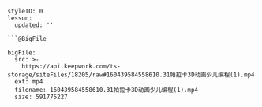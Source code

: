 ```@Lesson
styleID: 0
lesson:
  updated: ''

```



```
```@BigFile

bigFile:
  src: >-
    https://api.keepwork.com/ts-storage/siteFiles/18205/raw#160439584558610.31帕拉卡3D动画少儿编程(1).mp4
  ext: mp4
  filename: 160439584558610.31帕拉卡3D动画少儿编程(1).mp4
  size: 591775227
          
```